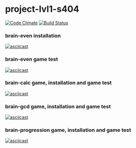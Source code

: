 # project-lvl1-s404
[![Code Climate](https://codeclimate.com/github/kebabdestructor/project-lvl1-s404.svg?branch=master)](https://codeclimate.com/github/kebabdestructor/project-lvl1-s404)
[![Build Status](https://travis-ci.com/kebabdestructor/project-lvl1-s404.svg?branch=master)](https://travis-ci.com/kebabdestructor/project-lvl1-s404)
### brain-even installation
[![asciicast](https://asciinema.org/a/mDFKLK3P1ad46iZoKy107vzTK.svg)](https://asciinema.org/a/mDFKLK3P1ad46iZoKy107vzTK)
### brain-even game test
[![asciicast](https://asciinema.org/a/5eTn73K1tLb4vabhRQHG8BWg5.svg)](https://asciinema.org/a/5eTn73K1tLb4vabhRQHG8BWg5)
### brain-calc game, installation and game test
[![asciicast](https://asciinema.org/a/3EK6hHJ3jSd3skc1lslQiYqdh.svg)](https://asciinema.org/a/3EK6hHJ3jSd3skc1lslQiYqdh)
### brain-gcd game, installation and game test
[![asciicast](https://asciinema.org/a/tEFtAwjDKcsYuUEJmVQ2kABk5.svg)](https://asciinema.org/a/tEFtAwjDKcsYuUEJmVQ2kABk5)
### brain-progression game, installation and game test
[![asciicast](https://asciinema.org/a/JEmzFoxKsxxiyC13rGlr3ToyW.svg)](https://asciinema.org/a/JEmzFoxKsxxiyC13rGlr3ToyW)
